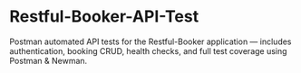 # Restful-Booker-API-Test
Postman automated API tests for the Restful-Booker application — includes authentication, booking CRUD, health checks, and full test coverage using Postman &amp; Newman.
